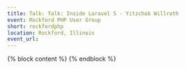 ```yaml
---
title: Talk: Talk: Inside Laravel 5 - Yitzchok Willroth
event: Rockford PHP User Group
short: rockfordphp
location: Rockford, Illinois
event_url: 
---
```

{% block content %}
{% endblock %}
